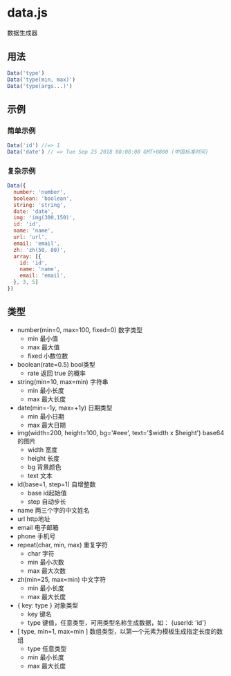 # data.js
数据生成器


## 用法
```javascript
Data('type')
Data('type(min, max)')
Data('type(args...)')
```

## 示例

### 简单示例
```javascript
Data('id') //=> 1
Data('date') // => Tue Sep 25 2018 08:08:08 GMT+0800 (中国标准时间)
```

### 复杂示例
```javascript
Data({
  number: 'number',
  boolean: 'boolean',
  string: 'string',
  date: 'date',
  img: 'img(300,150)',
  id: 'id',
  name: 'name',
  url: 'url',
  email: 'email',
  zh: 'zh(50, 80)',
  array: [{
    id: 'id',
    name: 'name',
    email: 'email',
  }, 3, 5]
})
```

## 类型
* number(min=0, max=100, fixed=0) 数字类型
  * min 最小值
  * max 最大值
  * fixed 小数位数
* boolean(rate=0.5) bool类型
  * rate 返回 true 的概率
* string(min=10, max=min) 字符串
  * min 最小长度
  * max 最大长度
* date(min=-1y, max=+1y) 日期类型
  * min 最小日期
  * max 最大日期
* img(width=200, height=100, bg='#eee', text='$width x $height') base64的图片
  * width 宽度
  * height 长度
  * bg 背景颜色
  * text 文本
* id(base=1, step=1) 自增整数
  * base id起始值
  * step 自动步长
* name 两三个字的中文姓名
* url http地址
* email 电子邮箱
* phone 手机号
* repeat(char, min, max) 重复字符
  * char 字符
  * min 最小次数
  * max 最大次数
* zh(min=25, max=min) 中文字符
  * min 最小长度
  * max 最大长度
* { key: type } 对象类型
  * key 键名
  * type 键值，任意类型，可用类型名称生成数据，如： {userId: 'id'}
* [ type, min=1, max=min ] 数组类型，以第一个元素为模板生成指定长度的数组
  * type 任意类型
  * min 最小长度
  * max 最大长度
